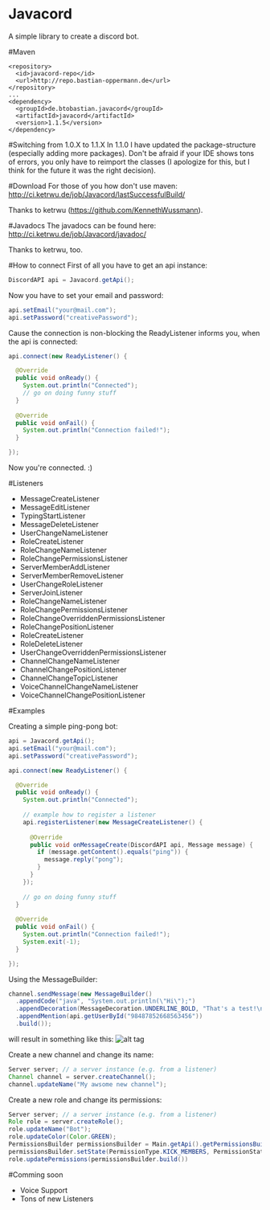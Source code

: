 # Javacord
A simple library to create a discord bot.

#Maven
```
<repository>
  <id>javacord-repo</id>
  <url>http://repo.bastian-oppermann.de</url>
</repository>
...
<dependency>
  <groupId>de.btobastian.javacord</groupId>
  <artifactId>javacord</artifactId>
  <version>1.1.5</version>
</dependency>
```

#Switching from 1.0.X to 1.1.X
In 1.1.0 I have updated the package-structure (especially adding more packages). Don't be afraid if your IDE shows tons of errors, you only have to reimport the classes (I apologize for this, but I think for the future it was the right decision).

#Download
For those of you how don't use maven: http://ci.ketrwu.de/job/Javacord/lastSuccessfulBuild/

Thanks to ketrwu (https://github.com/KennethWussmann).

#Javadocs
The javadocs can be found here: http://ci.ketrwu.de/job/Javacord/javadoc/

Thanks to ketrwu, too.

#How to connect
First of all you have to get an api instance:
```java
DiscordAPI api = Javacord.getApi();
```
Now you have to set your email and password:
```java
api.setEmail("your@mail.com");
api.setPassword("creativePassword");
```
Cause the connection is non-blocking the ReadyListener informs you, when the api is connected:
```java
api.connect(new ReadyListener() {

  @Override
  public void onReady() {
    System.out.println("Connected");
    // go on doing funny stuff
  }
  
  @Override
  public void onFail() {
    System.out.println("Connection failed!");
  }

});
```
Now you're connected. :)

#Listeners
- MessageCreateListener
- MessageEditListener
- TypingStartListener
- MessageDeleteListener
- UserChangeNameListener
- RoleCreateListener
- RoleChangeNameListener
- RoleChangePermissionsListener
- ServerMemberAddListener
- ServerMemberRemoveListener
- UserChangeRoleListener
- ServerJoinListener
- RoleChangeNameListener
- RoleChangePermissionsListener
- RoleChangeOverriddenPermissionsListener
- RoleChangePositionListener
- RoleCreateListener
- RoleDeleteListener
- UserChangeOverriddenPermissionsListener
- ChannelChangeNameListener
- ChannelChangePositionListener
- ChannelChangeTopicListener
- VoiceChannelChangeNameListener
- VoiceChannelChangePositionListener

#Examples

Creating a simple ping-pong bot:
```java
api = Javacord.getApi();
api.setEmail("your@mail.com");
api.setPassword("creativePassword");

api.connect(new ReadyListener() {

  @Override
  public void onReady() {
    System.out.println("Connected");
    
    // example how to register a listener
    api.registerListener(new MessageCreateListener() {
 
      @Override
      public void onMessageCreate(DiscordAPI api, Message message) {
        if (message.getContent().equals("ping")) {
          message.reply("pong");
        }
      }
    });
    
    // go on doing funny stuff
  }
  
  @Override
  public void onFail() {
    System.out.println("Connection failed!");
    System.exit(-1);
  }

});
```

Using the MessageBuilder:
```java
channel.sendMessage(new MessageBuilder()
  .appendCode("java", "System.out.println(\"Hi\");")
  .appendDecoration(MessageDecoration.UNDERLINE_BOLD, "That's a test!\n")
  .appendMention(api.getUserById("98487852668563456"))
  .build());
```
will result in something like this:
![alt tag](http://screenshots.bastian-oppermann.de/01.01.2016-15-44-23.png)

Create a new channel and change its name:
```java
Server server; // a server instance (e.g. from a listener)
Channel channel = server.createChannel();
channel.updateName("My awsome new channel");
```

Create a new role and change its permissions:
```java
Server server; // a server instance (e.g. from a listener)
Role role = server.createRole();
role.updateName("Bot");
role.updateColor(Color.GREEN);
PermissionsBuilder permissionsBuilder = Main.getApi().getPermissionsBuilder(role.getPermission());
permissionsBuilder.setState(PermissionType.KICK_MEMBERS, PermissionState.ALLOWED);
role.updatePermissions(permissionsBuilder.build())
```

#Comming soon

- Voice Support
- Tons of new Listeners
